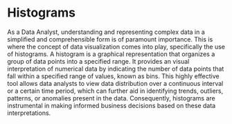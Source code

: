 # Histograms 

As a Data Analyst, understanding and representing complex data in a simplified and comprehensible form is of paramount importance. This is where the concept of data visualization comes into play, specifically the use of histograms. A histogram is a graphical representation that organizes a group of data points into a specified range. It provides an visual interpretation of numerical data by indicating the number of data points that fall within a specified range of values, known as bins. This highly effective tool allows data analysts to view data distribution over a continuous interval or a certain time period, which can further aid in identifying trends, outliers, patterns, or anomalies present in the data. Consequently, histograms are instrumental in making informed business decisions based on these data interpretations.